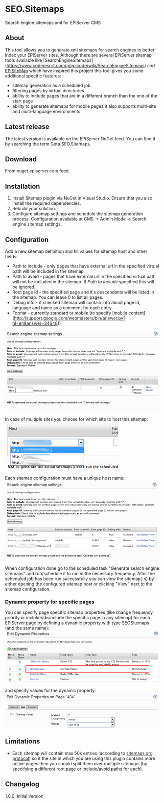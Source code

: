 SEO.Sitemaps
============

Search engine sitemaps.xml for EPiServer CMS

## About
This tool allows you to generate xml sitemaps for search engines to better index your EPiServer sites. Although there are several EPiServer sitemap tools available like [SearchEngineSitemaps] (https://www.coderesort.com/p/epicode/wiki/SearchEngineSitemaps) and [EPiSiteMap](http://episitemap.codeplex.com/) which have inspired this project this tool gives you some additional specific features:  
* sitemap generation as a scheduled job
* filtering pages by virtual directories
* ability to include pages that are in a different branch than the one of the start page
* ability to generate sitemaps for mobile pages
It also supports multi-site and multi-language environments.

## Latest release
The latest version is available on the EPiServer NuGet feed. You can find it by searching the term Geta.SEO.Sitemaps.

## Download
From nuget.episerver.com feed.

## Installation
1. Install Sitemap plugin via NuGet in Visual Studio. Ensure that you also install the required dependencies.
2. Rebuild your solution.
3. Configure sitemap settings and schedule the sitemap generation process. Configuration available at CMS ->  Admin Mode -> Search engine sitemap settings.

## Configuration
Add a new sitemap definition and fill values for sitemap host and other fields:   
* Path to include - only pages that have external url in the specified virtual path will be included in the sitemap  
* Path to avoid - pages that have external url in the specified virtual path will not be included in the sitemap. If _Path to include_ specified this will be ignored.  
* Root page id - the specified page and it's descendants will be listed in the sitemap. You can leave 0 to list all pages. 
* Debug info - if checked sitemap will contain info about page id, language and name as a comment for each entry   
* Format - currently standard or mobile (to specify [mobile content] (http://support.google.com/webmasters/bin/answer.py?hl=en&answer=34648))

![Add a sitemap](/Geta.SEO.Sitemaps/Screenshots/SitemapAdd.png?raw=true)

In case of multiple sites you choose for which site to host this sitemap:   
![Add a sitemap multiple site](/Geta.SEO.Sitemaps/Screenshots/SitemapAddMultiSite.png?raw=true)

Each sitemap configuration must have a unique host name:
![Configure sitemaps](/Geta.SEO.Sitemaps/Screenshots/SitemapConfigure.png?raw=true)

When configuration done go to the scheduled task "Generate search engine sitemaps" and run/schedule it to run in the necessary frequency. After the scheduled job has been run successfully you can view the sitemap(-s) by either opening the configured sitemap host or clicking "View" next to the sitemap configuration.

### Dynamic property for specific pages
You can specify page specific sitemap properties (like change frequency, priority or inclulde/disinclude the specific page in any sitemap) for each EPiServer page by defining a dynamic property with type SEOSitemaps (and the same name):
![Create dynamic property](/Geta.SEO.Sitemaps/Screenshots/SitemapDynamicPropertyDefine.png?raw=true)

and specify values for the dynamic property:
![Set value for the dynamic property](/Geta.SEO.Sitemaps/Screenshots/SitemapDynamicPropertyOnPage.PNG?raw=true)

## Limitations
* Each sitemap will contain max 50k entries (according to [sitemaps.org protocol](http://www.sitemaps.org/protocol.html#index)) so if the site in which you are using this plugin contains more active pages then you should split them over multiple sitemaps (by specifying a different root page or include/avoid paths for each).

## Changelog
1.0.0. Initial version
